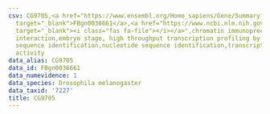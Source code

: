 ```yaml
---
csv: CG9705,<a href="https://www.ensembl.org/Homo_sapiens/Gene/Summary?db=core;g=FBgn0036661"
  target="_blank">FBgn0036661</a>,<a href="https://www.ncbi.nlm.nih.gov/pubmed/15998452"
  target="_blank"><i class="fas fa-file"></i></a>",chromatin immunoprecipitation assay,direct
  interaction,embryo stage, high throughput transcription profiling by microarray,nucleotide
  sequence identification,nucleotide sequence identification,transcriptional regulation,up-regulates
  activity
data_alias: CG9705
data_id: FBgn0036661
data_numevidence: 1
data_species: Drosophila melanogaster
data_taxid: '7227'
title: CG9705
---
```


